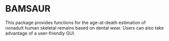 # BAMSAUR

This package provides functions for the age-at-death estimation of nonadult human skeletal remains based on dental wear.
Users can also take advantage of a user-friendly GUI.

